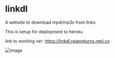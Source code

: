 # linkdl
A website to download mp4/mp3s from links

This is setup for deployment to heroku

link to working ver: https://linkdl.reapreturns.repl.co

![image](https://github.com/Rumodeus/linkdl/assets/91802844/be2c0e4d-f35c-435c-af6b-bf528dc4bb9a)

